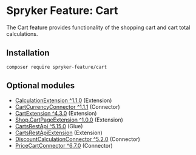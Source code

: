 # Spryker Feature: Cart

The Cart feature provides functionality of the shopping cart and cart total calculations.

## Installation

```
composer require spryker-feature/cart
```

## Optional modules
- [CalculationExtension ^1.1.0](https://github.com/spryker/calculation-extension) (Extension)
- [CartCurrencyConnector ^1.1.1](https://github.com/spryker/cart-currency-connector) (Connector)
- [CartExtension ^4.3.0](https://github.com/spryker/cart-extension) (Extension)
- [Shop.CartPageExtension ^1.0.0](https://github.com/spryker-shop/cart-page-extension) (Extension)
- [CartsRestApi ^5.15.0](https://github.com/spryker/carts-rest-api) (Glue)
- [CartsRestApiExtension](https://github.com/spryker/carts-rest-api-extension) (Extension)
- [DiscountCalculationConnector ^5.2.0](https://github.com/spryker/discount-calculation-connector) (Connector)
- [PriceCartConnector ^6.7.0](https://github.com/spryker/price-cart-connector) (Connector)
